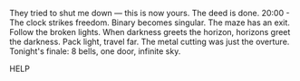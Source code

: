 They tried to shut me down — this is now yours.
The deed is done.
20:00 - The clock strikes freedom. Binary becomes singular. The maze has an exit. Follow the broken lights. When darkness greets the horizon, horizons greet the darkness. Pack light, travel far. The metal cutting was just the overture. Tonight's finale: 8 bells, one door, infinite sky.


HELP